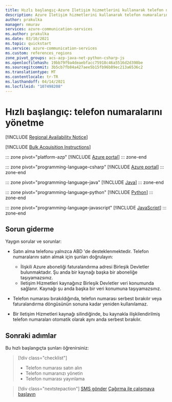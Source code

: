 ```yaml
---
title: Hızlı başlangıç-Azure Iletişim hizmetlerini kullanarak telefon numaralarını yönetme
description: Azure Iletişim hizmetlerini kullanarak telefon numaralarını yönetmeyi öğrenin
author: prakulka
manager: nmurav
services: azure-communication-services
ms.author: prakulka
ms.date: 03/10/2021
ms.topic: quickstart
ms.service: azure-communication-services
ms.custom: references_regions
zone_pivot_groups: acs-azp-java-net-python-csharp-js
ms.openlocfilehash: 19bb79f9a4deaebfacc75918c46a5516d2d398be
ms.sourcegitcommit: 3b5cb7fb84a427aee5b15fb96b89ec213a6536c2
ms.translationtype: MT
ms.contentlocale: tr-TR
ms.lasthandoff: 04/14/2021
ms.locfileid: "107498208"
---
```

# <a name="quickstart-manage-phone-numbers"></a>Hızlı başlangıç: telefon numaralarını yönetme

[!INCLUDE [Regional Availability Notice](../../includes/regional-availability-include.md)]

[!INCLUDE [Bulk Acquisition Instructions](../../includes/phone-number-special-order.md)]

::: zone pivot="platform-azp"
[!INCLUDE [Azure portal](./includes/phone-numbers-portal.md)]
::: zone-end

::: zone pivot="programming-language-csharp"
[!INCLUDE [Azure portal](./includes/phone-numbers-net.md)]
::: zone-end

::: zone pivot="programming-language-java"
[!INCLUDE [Java](./includes/phone-numbers-java.md)]
::: zone-end

::: zone pivot="programming-language-python"
[!INCLUDE [Python](./includes/phone-numbers-python.md)]
::: zone-end

::: zone pivot="programming-language-javascript"
[!INCLUDE [JavaScript](./includes/phone-numbers-js.md)]
::: zone-end

## <a name="troubleshooting"></a>Sorun giderme

Yaygın sorular ve sorunlar:

- Satın alma telefonu yalnızca ABD 'de desteklenmektedir. Telefon numaralarını satın almak için şunları doğrulayın:
  - İlişkili Azure aboneliği faturalandırma adresi Birleşik Devletler bulunmaktadır. Şu anda bir kaynağı başka bir aboneliğe taşıyamazsınız.
  - Iletişim Hizmetleri kaynağınız Birleşik Devletler veri konumunda sağlanır. Kaynağı şu anda başka bir veri konumuna taşıyamazsınız.

- Telefon numarası bırakıldığında, telefon numarası serbest bırakılır veya faturalandırma döngüsünün sonuna kadar yeniden kullanılamaz.

- Bir Iletişim Hizmetleri kaynağı silindiğinde, bu kaynakla ilişkilendirilmiş telefon numaraları otomatik olarak aynı anda serbest bırakılır.

## <a name="next-steps"></a>Sonraki adımlar

Bu hızlı başlangıçta şunları öğrenirsiniz:

> [!div class="checklist"]
> * Telefon numarası satın alın
> * Telefon numaranızı yönetin
> * Telefon numarası yayınlama

> [!div class="nextstepaction"]
> [SMS gönder](../telephony-sms/send.md) 
>  [Çağırma ile çalışmaya başlayın](../voice-video-calling/getting-started-with-calling.md)
